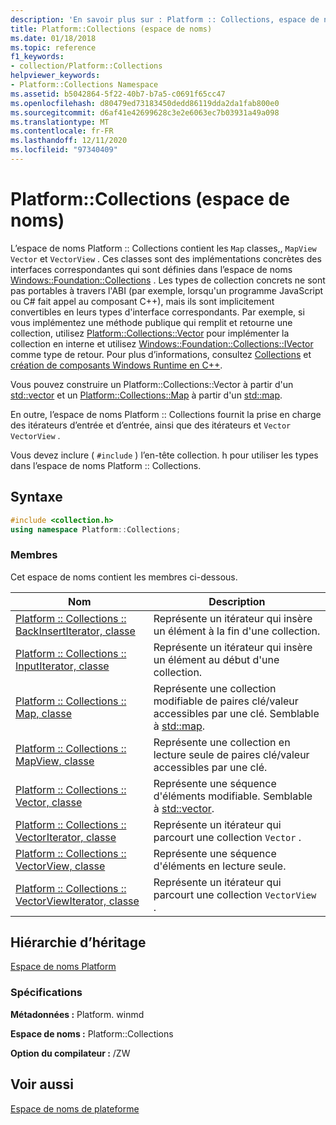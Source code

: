 ```yaml
---
description: 'En savoir plus sur : Platform :: Collections, espace de noms'
title: Platform::Collections (espace de noms)
ms.date: 01/18/2018
ms.topic: reference
f1_keywords:
- collection/Platform::Collections
helpviewer_keywords:
- Platform::Collections Namespace
ms.assetid: b5042864-5f22-40b7-b7a5-c0691f65cc47
ms.openlocfilehash: d80479ed73183450dedd86119dda2da1fab800e0
ms.sourcegitcommit: d6af41e42699628c3e2e6063ec7b03931a49a098
ms.translationtype: MT
ms.contentlocale: fr-FR
ms.lasthandoff: 12/11/2020
ms.locfileid: "97340409"
---
```

# <a name="platformcollections-namespace"></a>Platform::Collections (espace de noms)

L’espace de noms Platform :: Collections contient les `Map` classes,, `MapView` `Vector` et `VectorView` . Ces classes sont des implémentations concrètes des interfaces correspondantes qui sont définies dans l’espace de noms [Windows::Foundation::Collections](/uwp/api/windows.foundation.collections) . Les types de collection concrets ne sont pas portables à travers l'ABI (par exemple, lorsqu'un programme JavaScript ou C# fait appel au composant C++), mais ils sont implicitement convertibles en leurs types d'interface correspondants. Par exemple, si vous implémentez une méthode publique qui remplit et retourne une collection, utilisez [Platform::Collections::Vector](../cppcx/platform-collections-vector-class.md) pour implémenter la collection en interne et utilisez [Windows::Foundation::Collections::IVector](/uwp/api/windows.foundation.collections.ivector-1) comme type de retour. Pour plus d’informations, consultez [Collections](../cppcx/collections-c-cx.md) et [création de composants Windows Runtime en C++](/windows/uwp/winrt-components/creating-windows-runtime-components-in-cpp).

Vous pouvez construire un Platform::Collections::Vector à partir d'un [std::vector](../standard-library/vector-class.md) et un [Platform::Collections::Map](../cppcx/platform-collections-map-class.md) à partir d'un [std::map](../standard-library/map-class.md).

En outre, l’espace de noms Platform :: Collections fournit la prise en charge des itérateurs d’entrée et d’entrée, ainsi que des itérateurs et `Vector` `VectorView` .

Vous devez inclure ( `#include` ) l’en-tête collection. h pour utiliser les types dans l’espace de noms Platform :: Collections.

## <a name="syntax"></a>Syntaxe

```cpp
#include <collection.h>
using namespace Platform::Collections;
```

### <a name="members"></a>Membres

Cet espace de noms contient les membres ci-dessous.

|Nom|Description|
|----------|-----------------|
|[Platform :: Collections :: BackInsertIterator, classe](../cppcx/platform-collections-backinsertiterator-class.md)|Représente un itérateur qui insère un élément à la fin d'une collection.|
|[Platform :: Collections :: InputIterator, classe](../cppcx/platform-collections-inputiterator-class.md)|Représente un itérateur qui insère un élément au début d'une collection.|
|[Platform :: Collections :: Map, classe](../cppcx/platform-collections-map-class.md)|Représente une collection modifiable de paires clé/valeur accessibles par une clé. Semblable à [std::map](../standard-library/map-class.md).|
|[Platform :: Collections :: MapView, classe](../cppcx/platform-collections-mapview-class.md)|Représente une collection en lecture seule de paires clé/valeur accessibles par une clé.|
|[Platform :: Collections :: Vector, classe](../cppcx/platform-collections-vector-class.md)|Représente une séquence d'éléments modifiable. Semblable à [std::vector](../standard-library/vector-class.md).|
|[Platform :: Collections :: VectorIterator, classe](../cppcx/platform-collections-vectoriterator-class.md)|Représente un itérateur qui parcourt une collection `Vector` .|
|[Platform :: Collections :: VectorView, classe](../cppcx/platform-collections-vectorview-class.md)|Représente une séquence d'éléments en lecture seule.|
|[Platform :: Collections :: VectorViewIterator, classe](../cppcx/platform-collections-vectorviewiterator-class.md)|Représente un itérateur qui parcourt une collection `VectorView` .|

## <a name="inheritance-hierarchy"></a>Hiérarchie d’héritage

[Espace de noms Platform](../cppcx/platform-namespace-c-cx.md)

### <a name="requirements"></a>Spécifications

**Métadonnées :** Platform. winmd

**Espace de noms :** Platform::Collections

**Option du compilateur :** /ZW

## <a name="see-also"></a>Voir aussi

[Espace de noms de plateforme](../cppcx/platform-namespace-c-cx.md)
